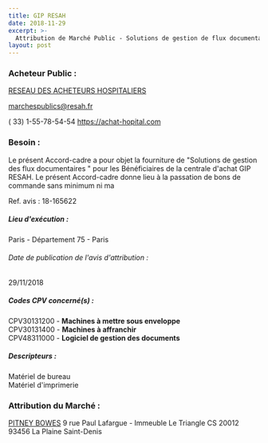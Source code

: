 ```yaml
---
title: GIP RESAH
date: 2018-11-29
excerpt: >-
  Attribution de Marché Public - Solutions de gestion de flux documentaires
layout: post
---
```


### Acheteur Public : 
<a href="/acheteur-32/siren-130005010"> RESEAU DES ACHETEURS HOSPITALIERS</a><br/>



marchespublics@resah.fr

( 33) 1-55-78-54-54
https://achat-hopital.com
### Besoin :

Le présent Accord-cadre a pour objet la fourniture de "Solutions de gestion des flux documentaires " pour les Bénéficiaires de la centrale d'achat GIP RESAH. Le présent Accord-cadre donne lieu à la passation de bons de commande sans minimum ni ma

Ref. avis : 18-165622


##### Lieu d'exécution :

Paris - Département 75 - Paris

###### Date de publication de l'avis d'attribution : 
29/11/2018

##### Codes CPV concerné(s) :
CPV30131200 - **Machines à mettre sous enveloppe** <br/>
CPV30131400 - **Machines à affranchir** <br/>
CPV48311000 - **Logiciel de gestion des documents** <br/>

##### Descripteurs :
Matériel de bureau <br/>
Matériel d'imprimerie <br/>

### Attribution du Marché :
<a href="/entreprise-267/siren-562046235"> PITNEY BOWES</a>    9 rue Paul Lafargue - Immeuble Le Triangle CS 20012 93456 La Plaine Saint-Denis <br/>
